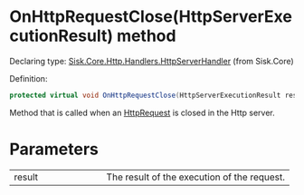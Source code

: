 <!--

Copyrights 2023 Sisk Framework - CypherPotato
Published under MIT license

!!! DO NOT EDIT THIS FILE !!!
This file was generated by a tool in the Sisk package. To edit the information in this documentation,
edit the XML documentation present in the Sisk source code.

-->


# OnHttpRequestClose(HttpServerExecutionResult) method

Declaring type: [Sisk.Core.Http.Handlers.HttpServerHandler](/read?q=/contents/spec/Sisk.Core.Http.Handlers.HttpServerHandler.md) (from Sisk.Core)


Definition:

```cs
protected virtual void OnHttpRequestClose(HttpServerExecutionResult result)
```

Method that is called when an <a href="/read?q=/contents/spec/Sisk.Core.Http.HttpRequest.md">HttpRequest</a> is closed in the Http server.


# Parameters

<table>
    <tbody>
<tr>
    <td width="33%">result</td>
    <td>The result of the execution of the request.</td>
</tr>
    </tbody>
</table>
